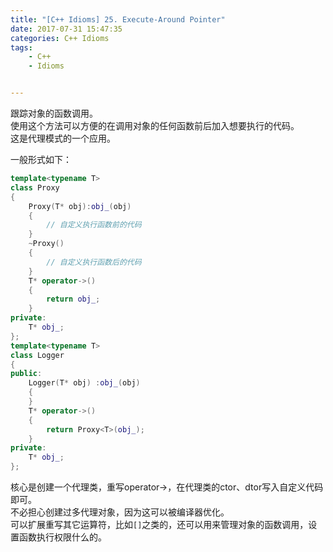 ```yaml
---
title: "[C++ Idioms] 25. Execute-Around Pointer"
date: 2017-07-31 15:47:35
categories: C++ Idioms
tags:
    - C++
    - Idioms


---
```

跟踪对象的函数调用。<!--more-->  
使用这个方法可以方便的在调用对象的任何函数前后加入想要执行的代码。  
这是代理模式的一个应用。  

一般形式如下：
```cpp
template<typename T>
class Proxy
{
	Proxy(T* obj):obj_(obj)
	{
		// 自定义执行函数前的代码
	}
	~Proxy()
	{
		// 自定义执行函数后的代码
	}
	T* operator->()
	{
		return obj_;
	}
private:
	T* obj_;
};
template<typename T>
class Logger
{
public:
	Logger(T* obj) :obj_(obj)
	{
	}
	T* operator->()
	{
		return Proxy<T>(obj_);
	}
private:
	T* obj_;
};

```
核心是创建一个代理类，重写operator->，在代理类的ctor、dtor写入自定义代码即可。  
不必担心创建过多代理对象，因为这可以被编译器优化。  
可以扩展重写其它运算符，比如`[]`之类的，还可以用来管理对象的函数调用，设置函数执行权限什么的。  